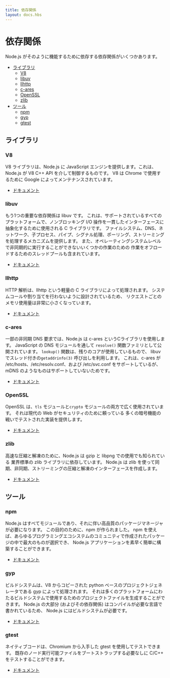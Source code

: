 ```yaml
---
title: 依存関係
layout: docs.hbs
---
```


<!--
# Dependencies

There are several dependencies that Node.js relies on to work the way it does.

* [Libraries](#libraries)
  * [V8](#v8)
  * [libuv](#libuv)
  * [llhttp](#llhttp)
  * [c-ares](#c-ares)
  * [OpenSSL](#openssl)
  * [zlib](#zlib)
* [Tools](#tools)
  * [npm](#npm)
  * [gyp](#gyp)
  * [gtest](#gtest)

-->
# 依存関係

Node.js がそのように機能するために依存する依存関係がいくつかあります。

* [ライブラリ](#libraries)
  * [V8](#v8)
  * [libuv](#libuv)
  * [llhttp](#llhttp)
  * [c-ares](#c-ares)
  * [OpenSSL](#openssl)
  * [zlib](#zlib)
* [ツール](#tools)
  * [npm](#npm)
  * [gyp](#gyp)
  * [gtest](#gtest)

<!--
## Libraries

### V8

The V8 library provides Node.js with a JavaScript engine, which Node.js
controls via the V8 C++ API. V8 is maintained by Google, for use in Chrome.

* [Documentation](https://v8.dev/docs/)

-->
## ライブラリ

### V8

V8 ライブラリは、Node.js に JavaScript エンジンを提供します。これは、Node.js が V8 C++ API を介して制御するものです。
V8 は Chrome で使用するために Google によってメンテナンスされています。

* [ドキュメント](https://v8.dev/docs/)

<!--
### libuv

Another important dependency is libuv, a C library that is used to abstract
non-blocking I/O operations to a consistent interface across all supported
platforms. It provides mechanisms to handle file system, DNS, network, child
processes, pipes, signal handling, polling and streaming. It also includes a
thread pool for offloading work for some things that can't be done
asynchronously at the operating system level.

* [Documentation](http://docs.libuv.org/)

-->
### libuv

もう1つの重要な依存関係は libuv です。
これは、サポートされているすべてのプラットフォームで、ノンブロッキング I/O 操作を一貫したインターフェースに抽象化するために使用される C ライブラリです。
ファイルシステム、DNS、ネットワーク、子プロセス、パイプ、シグナル処理、ポーリング、ストリーミングを処理するメカニズムを提供します。
また、オペレーティングシステムレベルで非同期的に実行することができないいくつかの作業のための
作業をオフロードするためのスレッドプールも含まれています。

* [ドキュメント](http://docs.libuv.org/)

<!--
### llhttp

HTTP parsing is handled by a lightweight C library called llhttp. It is
designed to not make any syscalls or allocations, so it has a very small
per-request memory footprint.

* [Documentation](https://github.com/nodejs/llhttp)

-->
### llhttp

HTTP 解析は、llhttp という軽量の C ライブラリによって処理されます。
システムコールや割り当てを行わないように設計されているため、
リクエストごとのメモリ使用量は非常に小さくなっています。

* [ドキュメント](https://github.com/nodejs/llhttp)

<!--
### c-ares

For some asynchronous DNS requests, Node.js uses a C library called c-ares.
It is exposed through the DNS module in JavaScript as the `resolve()` family of
functions. The `lookup()` function, which is what the rest of core uses, makes
use of threaded `getaddrinfo(3)` calls in libuv. The reason for this is that
c-ares supports /etc/hosts, /etc/resolv.conf and /etc/svc.conf, but not things
like mDNS.

* [Documentation](https://c-ares.haxx.se/docs.html)

-->
### c-ares

一部の非同期 DNS 要求では、Node.js は c-ares というCライブラリを使用します。
JavaScript の DNS モジュールを通して `resolve()` 関数ファミリとして公開されています。
`lookup()` 関数は、残りのコアが使用しているもので、
libuv でスレッド付きの`getaddrinfo(3)` 呼び出しを利用します。
これは、c-ares が /etc/hosts、/etc/resolv.conf、および /etc/svc.conf をサポートしているが、
mDNS のようなものはサポートしていないためです。

* [ドキュメント](https://c-ares.haxx.se/docs.html)

<!--
### OpenSSL

OpenSSL is used extensively in both the `tls` and `crypto` modules. It provides
battle-tested implementations of many cryptographic functions that the modern
web relies on for security.

* [Documentation](https://www.openssl.org/docs/)

-->
### OpenSSL

OpenSSL は、`tls` モジュールと`crypto` モジュールの両方で広く使用されています。
それは現代の Web がセキュリティのために頼っている
多くの暗号機能の戦いでテストされた実装を提供します。

* [ドキュメント](https://www.openssl.org/docs/)

<!--
### zlib

For fast compression and decompression, Node.js relies on the industry-standard
zlib library, also known for its use in gzip and libpng. Node.js uses zlib to
create sync, async and streaming compression and decompression interfaces.

* [Documentation](https://www.zlib.net/manual.html)

-->
### zlib

高速な圧縮と解凍のために、Node.js は gzip と libpng での使用でも知られている
業界標準の zlib ライブラリに依存しています。
Node.js は zlib を使って同期、非同期、ストリーミングの圧縮と解凍のインターフェースを作成します。

* [ドキュメント](https://www.zlib.net/manual.html)

<!--
## Tools

### npm

Node.js is all about modularity, and with that comes the need for a quality
package manager; for this purpose, npm was made. With npm comes the largest
selection of community-created packages of any programming ecosystem,
which makes building Node.js apps quick and easy.

* [Documentation](https://docs.npmjs.com/)

-->
## ツール

### npm

Node.js はすべてモジュールであり、それに伴い高品質のパッケージマネージャが必要になります。
この目的のために、npm が作られました。
npm を使えば、あらゆるプログラミングエコシステムのコミュニティで作成されたパッケージの中で最大のものが選択でき、
Node.js アプリケーションを素早く簡単に構築することができます。

* [ドキュメント](https://docs.npmjs.com/)

<!--
### gyp

The build system is handled by gyp, a python-based project generator copied
from V8. It can generate project files for use with build systems across many
platforms. Node.js requires a build system because large parts of it — and its
dependencies — are written in languages that require compilation.

* [Documentation](https://gyp.gsrc.io/docs/UserDocumentation.md)

-->
### gyp

ビルドシステムは、V8 からコピーされた python ベースのプロジェクトジェネレータである gyp によって処理されます。
それは多くのプラットフォームにわたるビルドシステムで使用するためのプロジェクトファイルを生成することができます。
Node.js の大部分 (およびその依存関係) はコンパイルが必要な言語で書かれているため、
Node.js にはビルドシステムが必要です。

* [ドキュメント](https://gyp.gsrc.io/docs/UserDocumentation.md)

<!--
### gtest

Native code can be tested using gtest, which is taken from Chromium. It allows
testing C/C++ without needing an existing node executable to bootstrap from.

* [Documentation](https://code.google.com/p/googletest/wiki/V1_7_Documentation)

-->
### gtest

ネイティブコードは、Chromium から入手した gtest を使用してテストできます。
既存のノード実行可能ファイルをブートストラップする必要なしに C/C++ をテストすることができます。

* [ドキュメント](https://code.google.com/p/googletest/wiki/V1_7_Documentation)
